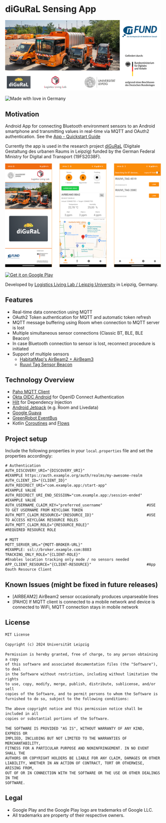 # diGuRaL Sensing App 
![Project Logo][project-logo]

![Made with love in Germany](https://madewithlove.now.sh/de?heart=true&colorA=%23000000&colorB=%23299fc7&template=for-the-badge)

## Motivation

Android App for connecting Bluetooth environment sensors to an Android smartphone and transmitting values in real-time via MQTT and OAuth2 authentication. See the [App - Quickstart Guide](documentation/quickstart-digural-sense-app.pdf)

Currently the app is used in the research project [diGuRaL](https://bmdv.bund.de/SharedDocs/DE/Artikel/DG/mfund-projekte/digural.html) (Digitale Gestaltung des urbanen Raums in Leipzig) funded by the German Federal Ministry for Digital and Transport (19FS2038F).



![App Screenshots][app-teaser]

<a href='https://play.google.com/store/apps/details?id=io.de4l.app&utm_source=github&pcampaignid=pcampaignidMKT-Other-global-all-co-prtnr-py-PartBadge-Mar2515-1'><img alt='Get it on Google Play' src='https://play.google.com/intl/en_us/badges/static/images/badges/en_badge_web_generic.png' width='300'/></a>

Developed by [Logistics Living Lab / Leipzig University](https://logistics-living-lab.de/) in Leipzig, Germany.

## Features
- Real-time data connection using MQTT
- OAuth2 Token authentication for MQTT and automatic token refresh
- MQTT message buffering using Room when connection to MQTT server is lost
- Multiple simultaneous sensor connections (Classic BT, BLE, BLE Beacon)   
- In case Bluetooth connection to sensor is lost, reconnect procedure is initiated
- Support of multiple sensors
  - [HabitatMap's AirBeam2 + AirBeam3](https://www.habitatmap.org/airbeam)
  - [Ruuvi Tag Sensor Beacon](https://ruuvi.com/ruuvitag/)
    

## Technology Overview
- [Paho MQTT Client](https://github.com/eclipse/paho.mqtt.android)
- [Okta OIDC Android](https://github.com/okta/okta-oidc-android) for OpenID Connect Authentication
- [Hilt](https://dagger.dev/hilt/) for Dependency Injection
- [Android Jetpack](https://developer.android.com/jetpack) (e.g. Room and Livedata)
- [Google Guava](https://github.com/google/guava)
- [GreenRobot EventBus](https://greenrobot.org/eventbus/)
- Kotlin [Coroutines](https://kotlinlang.org/docs/coroutines-guide.html) and [Flows](https://kotlinlang.org/docs/flow.html)


## Project setup

Include the following properties in your `local.properties` file and set the properties accordingly:

```
# Authentication
AUTH_DISCOVERY_URI="{DISCOVERY_URI}"                            #EXAMPLE https://auth.example.org/auth/realms/my-awesome-realm
AUTH_CLIENT_ID="{CLIENT_ID}"
AUTH_REDIRECT_URI="com.example.app:/start-app"                  #EXAMPLE VALUE
AUTH_REDIRECT_URI_END_SESSION="com.example.app:/session-ended"  #EXAMPLE VALUE
AUTH_USERNAME_CLAIM_KEY="preferred_username"                    #USE TO GET USERNAME FROM KEYCLOAK TOKEN
AUTH_MQTT_CLAIM_RESOURCE="{RESOURCE_ID}"                        #USE TO ACCESS KEYCLOAK RESOURCE ROLES
AUTH_MQTT_CLAIM_ROLE="{RESOURCE_ROLE}"                          #REQUIRED RESOURCE ROLE

# MQTT
MQTT_SERVER_URL="{MQTT-BROKER-URL}"                             #EXAMPLE: ssl://broker.example.com:8883
TRACKING_ONLY_ROLE="{CLIENT-ROLE}"                              #Enables location tracking only mode / no sensors needed                          
APP_CLIENT_RESOURCE="{CLIENT-RESOURCE}"                         #App Oauth Resource Client
```

## Known Issues (might be fixed in future releases)
- [AIRBEAM2] AirBeam2 sensor occasionally produces unparseable lines
- [PAHO] If MQTT client is connected to a mobile network and device is connected to WiFi, MQTT connection stays in mobile network


[project-logo]: documentation/logos/project-logo_1080p.png "diGuRaL Project Logo"
[app-teaser]: documentation/files/app-teaser_full_1080p.png "App Teaser"

## License 
```text
MIT License

Copyright (c) 2024 Universität Leipzig

Permission is hereby granted, free of charge, to any person obtaining a copy
of this software and associated documentation files (the "Software"), to deal
in the Software without restriction, including without limitation the rights
to use, copy, modify, merge, publish, distribute, sublicense, and/or sell
copies of the Software, and to permit persons to whom the Software is
furnished to do so, subject to the following conditions:

The above copyright notice and this permission notice shall be included in all
copies or substantial portions of the Software.

THE SOFTWARE IS PROVIDED "AS IS", WITHOUT WARRANTY OF ANY KIND, EXPRESS OR
IMPLIED, INCLUDING BUT NOT LIMITED TO THE WARRANTIES OF MERCHANTABILITY,
FITNESS FOR A PARTICULAR PURPOSE AND NONINFRINGEMENT. IN NO EVENT SHALL THE
AUTHORS OR COPYRIGHT HOLDERS BE LIABLE FOR ANY CLAIM, DAMAGES OR OTHER
LIABILITY, WHETHER IN AN ACTION OF CONTRACT, TORT OR OTHERWISE, ARISING FROM,
OUT OF OR IN CONNECTION WITH THE SOFTWARE OR THE USE OR OTHER DEALINGS IN THE
SOFTWARE.
```

## Legal

- Google Play and the Google Play logo are trademarks of Google LLC.
- All trademarks are property of their respective owners.